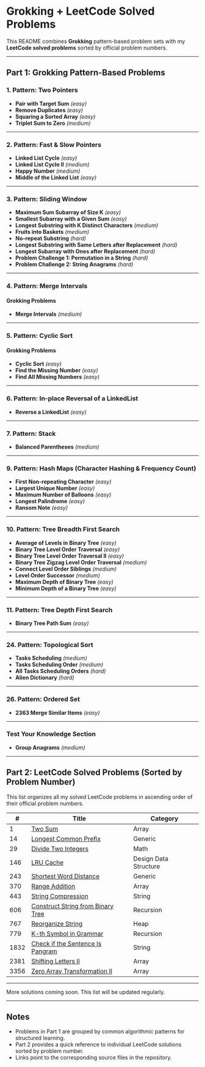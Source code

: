 # Grokking + LeetCode Solved Problems

This README combines **Grokking** pattern-based problem sets with my **LeetCode solved problems** sorted by official problem numbers.

---

## Part 1: Grokking Pattern-Based Problems

### 1. Pattern: Two Pointers

- **Pair with Target Sum** _(easy)_
- **Remove Duplicates** _(easy)_
- **Squaring a Sorted Array** _(easy)_
- **Triplet Sum to Zero** _(medium)_

---

### 2. Pattern: Fast & Slow Pointers

- **Linked List Cycle** _(easy)_
- **Linked List Cycle II** _(medium)_
- **Happy Number** _(medium)_
- **Middle of the Linked List** _(easy)_

---

### 3. Pattern: Sliding Window

- **Maximum Sum Subarray of Size K** _(easy)_
- **Smallest Subarray with a Given Sum** _(easy)_
- **Longest Substring with K Distinct Characters** _(medium)_
- **Fruits into Baskets** _(medium)_
- **No-repeat Substring** _(hard)_
- **Longest Substring with Same Letters after Replacement** _(hard)_
- **Longest Subarray with Ones after Replacement** _(hard)_
- **Problem Challenge 1: Permutation in a String** _(hard)_
- **Problem Challenge 2: String Anagrams** _(hard)_

---

### 4. Pattern: Merge Intervals

#### Grokking Problems

- **Merge Intervals** _(medium)_

---

### 5. Pattern: Cyclic Sort

#### Grokking Problems

- **Cyclic Sort** _(easy)_
- **Find the Missing Number** _(easy)_
- **Find All Missing Numbers** _(easy)_

---

### 6. Pattern: In-place Reversal of a LinkedList

- **Reverse a LinkedList** _(easy)_

---

### 7. Pattern: Stack

- **Balanced Parentheses** _(medium)_

---

### 9. Pattern: Hash Maps (Character Hashing & Frequency Count)

- **First Non-repeating Character** _(easy)_
- **Largest Unique Number** _(easy)_
- **Maximum Number of Balloons** _(easy)_
- **Longest Palindrome** _(easy)_
- **Ransom Note** _(easy)_

---

### 10. Pattern: Tree Breadth First Search

- **Average of Levels in Binary Tree** _(easy)_
- **Binary Tree Level Order Traversal** _(easy)_
- **Binary Tree Level Order Traversal II** _(easy)_
- **Binary Tree Zigzag Level Order Traversal** _(medium)_
- **Connect Level Order Siblings** _(medium)_
- **Level Order Successor** _(medium)_
- **Maximum Depth of Binary Tree** _(easy)_
- **Minimum Depth of a Binary Tree** _(easy)_

---

### 11. Pattern: Tree Depth First Search

- **Binary Tree Path Sum** _(easy)_

---

### 24. Pattern: Topological Sort

- **Tasks Scheduling** _(medium)_
- **Tasks Scheduling Order** _(medium)_
- **All Tasks Scheduling Orders** _(hard)_
- **Alien Dictionary** _(hard)_

---

### 26. Pattern: Ordered Set

- **2363 Merge Similar Items** _(easy)_

---

### Test Your Knowledge Section

- **Group Anagrams** _(medium)_

---

## Part 2: LeetCode Solved Problems (Sorted by Problem Number)

This list organizes all my solved LeetCode problems in ascending order of their official problem numbers.

| #    | Title                                                                                                           | Category              |
| ---- | --------------------------------------------------------------------------------------------------------------- | --------------------- |
| 1    | [Two Sum](./Leetcode/Array/1_Two_Sum.py)                                                                        | Array                 |
| 14   | [Longest Common Prefix](./Leetcode/String/14_Longest_Common_Prefix.py)                                          | Generic               |
| 29   | [Divide Two Integers](./Leetcode/Math/29_Divide_Two_Integers.py)                                                | Math                  |
| 146  | [LRU Cache](./Leetcode/Design%20Data%20Structure/146_LRU_Cache.py)                                              | Design Data Structure |
| 243  | [Shortest Word Distance](./Leetcode/String/243_Shortest_Word_Distance.py)                                       | Generic               |
| 370  | [Range Addition](./Leetcode/Difference%20Array%20Techinique/370_Range_Addition.py)                              | Array                 |
| 443  | [String Compression](./Leetcode/String/443_String_Compression.py)                                               | String                |
| 606  | [Construct String from Binary Tree](./Leetcode/Recursion/606_Construct_String_from_Binary_Tree.py)              | Recursion             |
| 767  | [Reorganize String](./Leetcode/Heap/767_Reorganize_String.py)                                                   | Heap                  |
| 779  | [K-th Symbol in Grammar](./Leetcode/Recursion/779_K-th_Symbol_in_Grammar.py)                                    | Recursion             |
| 1832 | [Check if the Sentence Is Pangram](./Leetcode/String/1832_Check_if_the_Sentence_Is_Pangram.py)                  | String                |
| 2381 | [Shifting Letters II](./Leetcode/Difference%20Array%20Techinique/2381_Shifting_Letters_II.py)                   | Array                 |
| 3356 | [Zero Array Transformation II](./Leetcode/Difference%20Array%20Techinique/3356_Zero_Array_Transformation_II.py) | Array                 |

---

More solutions coming soon. This list will be updated regularly.

---

## Notes

- Problems in Part 1 are grouped by common algorithmic patterns for structured learning.
- Part 2 provides a quick reference to individual LeetCode solutions sorted by problem number.
- Links point to the corresponding source files in the repository.
